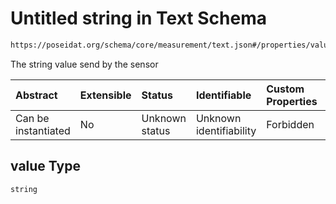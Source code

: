 # Untitled string in Text Schema

```txt
https://poseidat.org/schema/core/measurement/text.json#/properties/value
```

The string value send by the sensor

| Abstract            | Extensible | Status         | Identifiable            | Custom Properties | Additional Properties | Access Restrictions | Defined In                                                              |
| :------------------ | :--------- | :------------- | :---------------------- | :---------------- | :-------------------- | :------------------ | :---------------------------------------------------------------------- |
| Can be instantiated | No         | Unknown status | Unknown identifiability | Forbidden         | Allowed               | none                | [text.json*](schemas/core/measurement/text.json "open original schema") |

## value Type

`string`
